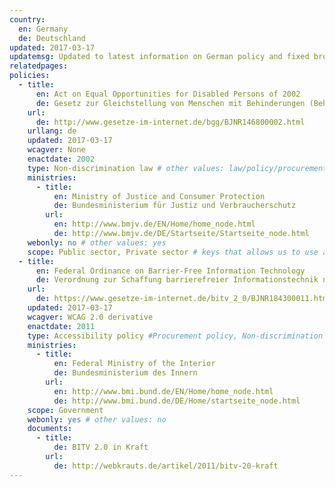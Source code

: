 ```yaml
---
country:
  en: Germany
  de: Deutschland
updated: 2017-03-17
updatemsg: Updated to latest information on German policy and fixed broken links
relatedpages:
policies:
  - title:
      en: Act on Equal Opportunities for Disabled Persons of 2002
      de: Gesetz zur Gleichstellung von Menschen mit Behinderungen (Behindertengleichstellungsgesetz – BGG)
    url:
      de: http://www.gesetze-im-internet.de/bgg/BJNR146800002.html
    urllang: de
    updated: 2017-03-17
    wcagver: None
    enactdate: 2002
    type: Non-discrimination law # other values: law/policy/procurement
    ministries:
      - title:
          en: Ministry of Justice and Consumer Protection
          de: Bundesministerium für Justiz und Verbraucherschutz
        url:
          en: http://www.bmjv.de/EN/Home/home_node.html
          de: http://www.bmjv.de/DE/Startseite/Startseite_node.html
    webonly: no # other values: yes
    scope: Public sector, Private sector # keys that allows us to use any combination
  - title:
      en: Federal Ordinance on Barrier-Free Information Technology
      de: Verordnung zur Schaffung barrierefreier Informationstechnik nach dem Behindertengleichstellungsgesetz (Barrierefreie-Informationstechnik-Verordnung - BITV 2.0)
    url:
      de: https://www.gesetze-im-internet.de/bitv_2_0/BJNR184300011.html
    updated: 2017-03-17
    wcagver: WCAG 2.0 derivative
    enactdate: 2011
    type: Accessibility policy #Procurement policy, Non-discrimination law, Accessibility law, Proposed Law, Recommendation, Accessibility policy
    ministries:
      - title:
          en: Federal Ministry of the Interior
          de: Bundesministerium des Innern
        url:
          en: http://www.bmi.bund.de/EN/Home/home_node.html
          de: http://www.bmi.bund.de/DE/Home/startseite_node.html
    scope: Government
    webonly: yes # other values: no
    documents:
      - title:
          de: BITV 2.0 in Kraft
        url:
          de: http://webkrauts.de/artikel/2011/bitv-20-kraft
---
```

